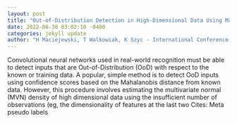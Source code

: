 ```yaml
--- 
layout: post 
title: "Out-of-Distribution Detection in High-Dimensional Data Using Mahalanobis Distance-Critical Analysis" 
date: 2022-06-30 03:02:10 -0400 
categories: jekyll update 
author: "H Maciejewski, T Walkowiak, K Szyc - International Conference on Computational , 2022" 
--- 
```

Convolutional neural networks used in real-world recognition must be able to detect inputs that are Out-of-Distribution (OoD) with respect to the known or training data. A popular, simple method is to detect OoD inputs using confidence scores based on the Mahalanobis distance from known data. However, this procedure involves estimating the multivariate normal (MVN) density of high dimensional data using the insufficient number of observations (eg, the dimensionality of features at the last two Cites: Meta pseudo labels